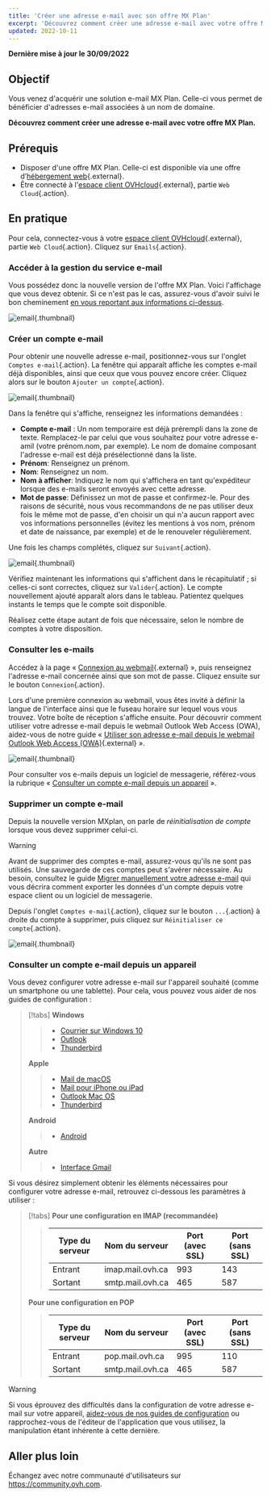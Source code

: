```yaml
---
title: 'Créer une adresse e-mail avec son offre MX Plan'
excerpt: 'Découvrez comment créer une adresse e-mail avec votre offre MX Plan'
updated: 2022-10-11
---
```


**Dernière mise à jour le 30/09/2022**

## Objectif

Vous venez d'acquérir une solution e-mail MX Plan. Celle-ci vous permet de bénéficier d'adresses e-mail associées à un nom de domaine.

**Découvrez comment créer une adresse e-mail avec votre offre MX Plan.**

## Prérequis

- Disposer d'une offre MX Plan. Celle-ci est disponible via une offre d’[hébergement web](https://www.ovhcloud.com/fr-ca/web-hosting/){.external}.
- Être connecté à l'[espace client OVHcloud](https://ca.ovh.com/auth/?action=gotomanager&from=https://www.ovh.com/ca/fr/&ovhSubsidiary=qc){.external}, partie `Web Cloud`{.action}.


## En pratique <a name="instructions"></a>

Pour cela, connectez-vous à votre [espace client OVHcloud](https://ca.ovh.com/auth/?action=gotomanager&from=https://www.ovh.com/ca/fr/&ovhSubsidiary=qc){.external}, partie `Web Cloud`{.action}. Cliquez sur `Emails`{.action}.

### Accéder à la gestion du service e-mail

Vous possédez donc la nouvelle version de l'offre MX Plan. Voici l'affichage que vous devez obtenir. Si ce n'est pas le cas, assurez-vous d'avoir suivi le bon cheminement [en vous reportant aux informations ci-dessus](./#en-pratique).  

![email](images/mxplan-creation-new-step1.png){.thumbnail}

### Créer un compte e-mail

Pour obtenir une nouvelle adresse e-mail, positionnez-vous sur l'onglet `Comptes e-mail`{.action}. La fenêtre qui apparaît affiche les comptes e-mail déjà disponibles, ainsi que ceux que vous pouvez encore créer. Cliquez alors sur le bouton `Ajouter un compte`{.action}.

![email](images/mxplan-creation-new-step2.png){.thumbnail}

Dans la fenêtre qui s'affiche, renseignez les informations demandées :

- **Compte e-mail** : Un nom temporaire est déjà prérempli dans la zone de texte. Remplacez-le par celui que vous souhaitez pour votre adresse e-amil (votre prénom.nom, par exemple). Le nom de domaine composant l'adresse e-mail est déjà présélectionné dans la liste.
- **Prénom**: Renseignez un prénom.
- **Nom**: Renseignez un nom.
- **Nom à afficher**: Indiquez le nom qui s'affichera en tant qu'expéditeur lorsque des e-mails seront envoyés avec cette adresse.
- **Mot de passe**: Définissez un mot de passe et confirmez-le. Pour des raisons de sécurité, nous vous recommandons de ne pas utiliser deux fois le même mot de passe, d'en choisir un qui n'a aucun rapport avec vos informations personnelles (évitez les mentions à vos nom, prénom et date de naissance, par exemple) et de le renouveler régulièrement.

Une fois les champs complétés, cliquez sur `Suivant`{.action}. 

![email](images/mxplan-creation-new-step3.png){.thumbnail}

Vérifiez maintenant les informations qui s'affichent dans le récapitulatif ; si celles-ci sont correctes, cliquez sur `Valider`{.action}. Le compte nouvellement ajouté apparaît alors dans le tableau. Patientez quelques instants le temps que le compte soit disponible.

Réalisez cette étape autant de fois que nécessaire, selon le nombre de comptes à votre disposition.

### Consulter les e-mails

Accédez à la page « [Connexion au webmail](https://www.ovhcloud.com/fr-ca/mail/){.external} », puis renseignez l'adresse e-mail concernée ainsi que son mot de passe. Cliquez ensuite sur le bouton `Connexion`{.action}.

Lors d'une première connexion au webmail, vous êtes invité à définir la langue de l'interface ainsi que le fuseau horaire sur lequel vous vous trouvez. Votre boîte de réception s'affiche ensuite. Pour découvrir comment utiliser votre adresse e-mail depuis le webmail Outlook Web Access (OWA), aidez-vous de notre guide « [Utiliser son adresse e-mail depuis le webmail Outlook Web Access (OWA)](/pages/web/emails/email_owa){.external} ».

![email](images/mxplan-creation-new-step5.png){.thumbnail}

Pour consulter vos e-mails depuis un logiciel de messagerie, référez-vous la rubrique « [Consulter un compte e-mail depuis un appareil](#configdevices) ».

### Supprimer un compte e-mail

Depuis la nouvelle version MXplan, on parle de *réinitialisation de compte* lorsque vous devez supprimer celui-ci.

> [!warning]
>
> Avant de supprimer des comptes e-mail, assurez-vous qu'ils ne sont pas utilisés. Une sauvegarde de ces comptes peut s'avérer nécessaire. Au besoin, consultez le guide [Migrer manuellement votre adresse e-mail](/pages/web/emails/manual_email_migration) qui vous décrira comment exporter les données d'un compte depuis votre espace client ou un logiciel de messagerie.

Depuis l'onglet `Comptes e-mail`{.action}, cliquez sur le bouton `...`{.action} à droite du compte à supprimer, puis cliquez sur `Réinitialiser ce compte`{.action}.

![email](images/mxplan-new-reset.png){.thumbnail}

### Consulter un compte e-mail depuis un appareil <a name="configdevices"></a>

Vous devez configurer votre adresse e-mail sur l'appareil souhaité (comme un smartphone ou une tablette). Pour cela, vous pouvez vous aider de nos guides de configuration :

> [!tabs]
> **Windows**
>>
>> - [Courrier sur Windows 10](/pages/web/emails/how_to_configure_windows_10)
>> - [Outlook](/pages/web/emails/how_to_configure_outlook_2016)
>> - [Thunderbird](/pages/web/emails/how_to_configure_thunderbird_windows)
>>
> **Apple**
>>
>> - [Mail de macOS](/pages/web/emails/how_to_configure_mail_macos)
>> - [Mail pour iPhone ou iPad](/pages/web/emails/how_to_configure_ios)
>> - [Outlook Mac OS](/pages/web/emails/how_to_configure_outlook_2016_mac)
>> - [Thunderbird](/pages/web/emails/how_to_configure_thunderbird_mac)
>>
> **Android**
>>
>> - [Android](/pages/web/emails/how_to_configure_android)
>>
> **Autre**
>>
>> - [Interface Gmail](/pages/web/emails/how_to_configure_gmail)
>>

Si vous désirez simplement obtenir les éléments nécessaires pour configurer votre adresse e-mail, retrouvez ci-dessous les paramètres à utiliser :

> [!tabs]
> **Pour une configuration en IMAP (recommandée)**
>>
>> |Type du serveur|Nom du serveur|Port (avec SSL)|Port (sans SSL)|
>> |---|---|---|---|
>> |Entrant|imap.mail.ovh.ca|993|143|
>> |Sortant|smtp.mail.ovh.ca|465|587|
>>
> **Pour une configuration en POP**
>>
>> |Type du serveur|Nom du serveur|Port (avec SSL)|Port (sans SSL)|
>> |---|---|---|---|
>> |Entrant|pop.mail.ovh.ca|995|110|
>> |Sortant|smtp.mail.ovh.ca|465|587|
>>

> [!warning]
>
> Si vous éprouvez des difficultés dans la configuration de votre adresse e-mail sur votre appareil, [aidez-vous de nos guides de configuration](/products/web-cloud-email-collaborative-solutions-mx-plan) ou rapprochez-vous de l'éditeur de l'application que vous utilisez, la manipulation étant inhérente à cette dernière.
>

## Aller plus loin

Échangez avec notre communauté d'utilisateurs sur <https://community.ovh.com>.